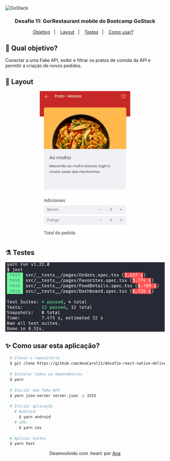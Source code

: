<img alt="GoStack" src="https://storage.googleapis.com/golden-wind/bootcamp-gostack/header-desafios.png" />

<h3 align="center"> Desafio 11: GorRestaurant mobile do Bootcamp GoStack </h3>
<p align="center">
  <a href="#dart-qual-objetivo">Objetivo</a>&nbsp;&nbsp;&nbsp;|&nbsp;&nbsp;&nbsp;
  <a href="#art-layout">Layout</a>&nbsp;&nbsp;&nbsp;|&nbsp;&nbsp;&nbsp;
  <a href="#alembic-testes">Testes</a>&nbsp;&nbsp;&nbsp;|&nbsp;&nbsp;&nbsp;
  <a href="#sparkles-como-usar-esta-aplicação">Como usar?</a>&nbsp;&nbsp;&nbsp;
</p>

## :dart: Qual objetivo?
Conectar a uma Fake API, exibir e filtrar os pratos de comida da API e permitir a criação de novos pedidos.

## :art: Layout

<p align="center">
  <img alt="Testes" src="https://github.com/AnaCarol21/desafio-react-native-delivery/blob/master/assets/demonstration.gif" />
</p>


## :alembic: Testes
<img alt="Testes" src="https://github.com/AnaCarol21/desafio-react-native-delivery/blob/master/assets/front-end-tests.png" />

## :sparkles: Como usar esta aplicação?
```bash
  # Clonar o repositório
  $ git clone https://github.com/AnaCarol21/desafio-react-native-delivery.git

  # Instalar todas as dependências
  $ yarn

  # Iniciar uma fake API
  $ yarn json-server server.json -p 3333

  # Iniciar aplicação
    # Android:
      $ yarn android
    # iOS:
      $ yarn ios
  
  # Aplicar testes
  $ yarn test
```
<p align = "center"> Desenvolvido com :heart: por <a href="https://github.com/AnaCarol21">Ana</a></p>

